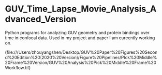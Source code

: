 # GUV_Time_Lapse_Movie_Analysis_Advanced_Version

Python programs for analyzing GUV geometry and protein bindings over time in confocal data. Used in my 
project and paper I am cureently working on.

(file:///Users/zhouyangshen/Desktop/GUV%20Paper%20Figures%20Second%20Edition%20(2020%20Version)/Figure%20Pipelines/PIck%20Middle%20Frame%20Version/GUV%20Analysis%20Pick%20Middle%20Frame%20Workflow.tif)
